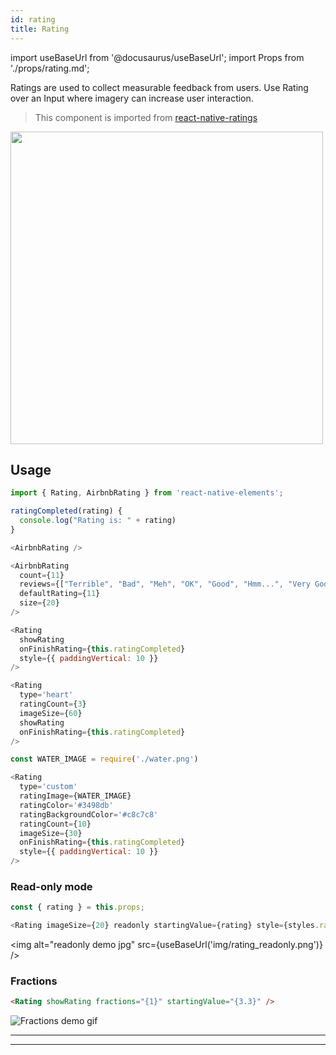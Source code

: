 ```yaml
---
id: rating
title: Rating
---
```


import useBaseUrl from '@docusaurus/useBaseUrl';
import Props from './props/rating.md';

Ratings are used to collect measurable feedback from users. Use Rating over an
Input where imagery can increase user interaction.

> This component is imported from [react-native-ratings](https://github.com/Monte9/react-native-ratings)

<img src="https://raw.githubusercontent.com/Monte9/react-native-ratings/master/resources/airbnb_ratings.gif" width="500" />

## Usage

```js
import { Rating, AirbnbRating } from 'react-native-elements';

ratingCompleted(rating) {
  console.log("Rating is: " + rating)
}

<AirbnbRating />

<AirbnbRating
  count={11}
  reviews={["Terrible", "Bad", "Meh", "OK", "Good", "Hmm...", "Very Good", "Wow", "Amazing", "Unbelievable", "Jesus"]}
  defaultRating={11}
  size={20}
/>

<Rating
  showRating
  onFinishRating={this.ratingCompleted}
  style={{ paddingVertical: 10 }}
/>

<Rating
  type='heart'
  ratingCount={3}
  imageSize={60}
  showRating
  onFinishRating={this.ratingCompleted}
/>

const WATER_IMAGE = require('./water.png')

<Rating
  type='custom'
  ratingImage={WATER_IMAGE}
  ratingColor='#3498db'
  ratingBackgroundColor='#c8c7c8'
  ratingCount={10}
  imageSize={30}
  onFinishRating={this.ratingCompleted}
  style={{ paddingVertical: 10 }}
/>
```

### Read-only mode

```js
const { rating } = this.props;

<Rating imageSize={20} readonly startingValue={rating} style={styles.rating} />;
```

<img alt="readonly demo jpg" src={useBaseUrl('img/rating_readonly.png')} />

### Fractions

```html
<Rating showRating fractions="{1}" startingValue="{3.3}" />
```

![Fractions demo gif](https://cloud.githubusercontent.com/assets/241553/26780040/e8cd1a2c-49f8-11e7-8859-6dd9b4e0a779.gif)

---

<Props />

---
